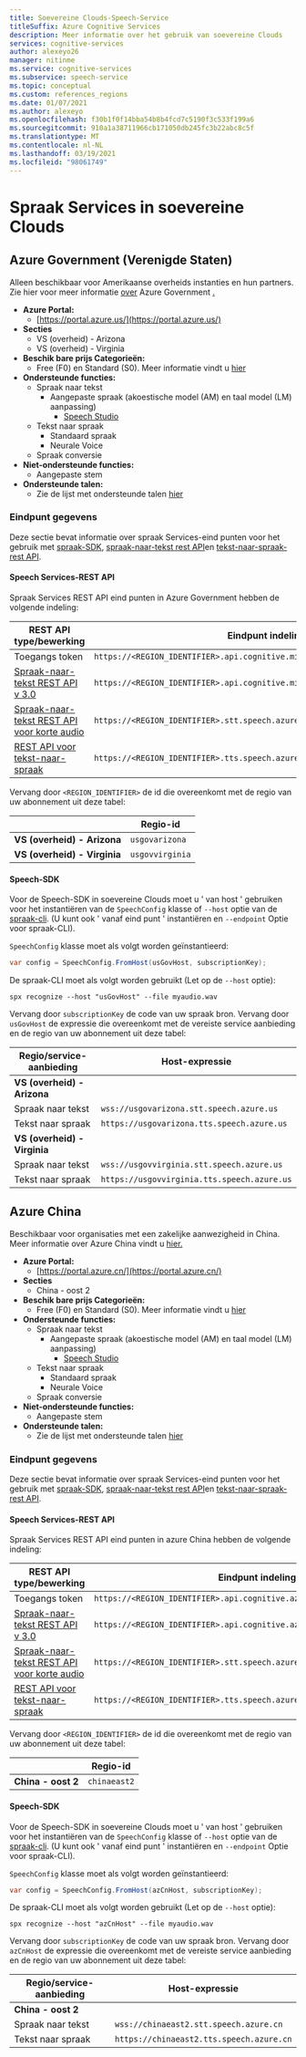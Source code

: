 ```yaml
---
title: Soevereine Clouds-Speech-Service
titleSuffix: Azure Cognitive Services
description: Meer informatie over het gebruik van soevereine Clouds
services: cognitive-services
author: alexeyo26
manager: nitinme
ms.service: cognitive-services
ms.subservice: speech-service
ms.topic: conceptual
ms.custom: references_regions
ms.date: 01/07/2021
ms.author: alexeyo
ms.openlocfilehash: f30b1f0f14bba54b8b4fcd7c5190f3c533f199a6
ms.sourcegitcommit: 910a1a38711966cb171050db245fc3b22abc8c5f
ms.translationtype: MT
ms.contentlocale: nl-NL
ms.lasthandoff: 03/19/2021
ms.locfileid: "98061749"
---
```

# <a name="speech-services-in-sovereign-clouds"></a>Spraak Services in soevereine Clouds

## <a name="azure-government-united-states"></a>Azure Government (Verenigde Staten)

Alleen beschikbaar voor Amerikaanse overheids instanties en hun partners. Zie hier voor meer informatie [over](../../azure-government/documentation-government-welcome.md) Azure Government [.](../../azure-government/compare-azure-government-global-azure.md)

- **Azure Portal:**
  - [https://portal.azure.us/](https://portal.azure.us/)
- **Secties**
  - VS (overheid) - Arizona
  - VS (overheid) - Virginia
- **Beschik bare prijs Categorieën:**
  - Free (F0) en Standard (S0). Meer informatie vindt u [hier](https://azure.microsoft.com/pricing/details/cognitive-services/speech-services/)
- **Ondersteunde functies:**
  - Spraak naar tekst
    - Aangepaste spraak (akoestische model (AM) en taal model (LM) aanpassing)
      - [Speech Studio](https://speech.azure.us/)
  - Tekst naar spraak
    - Standaard spraak
    - Neurale Voice
  - Spraak conversie
- **Niet-ondersteunde functies:**
  - Aangepaste stem
- **Ondersteunde talen:**
  - Zie de lijst met ondersteunde talen [hier](language-support.md)

### <a name="endpoint-information"></a>Eindpunt gegevens

Deze sectie bevat informatie over spraak Services-eind punten voor het gebruik met [spraak-SDK](speech-sdk.md), [spraak-naar-tekst rest API](rest-speech-to-text.md)en [tekst-naar-spraak-rest API](rest-text-to-speech.md).

#### <a name="speech-services-rest-api"></a>Speech Services-REST API

Spraak Services REST API eind punten in Azure Government hebben de volgende indeling:

|  REST API type/bewerking | Eindpunt indeling |
|--|--|
| Toegangs token | `https://<REGION_IDENTIFIER>.api.cognitive.microsoft.us/sts/v1.0/issueToken`
| [Spraak-naar-tekst REST API v 3.0](rest-speech-to-text.md#speech-to-text-rest-api-v30) | `https://<REGION_IDENTIFIER>.api.cognitive.microsoft.us/<URL_PATH>` |
| [Spraak-naar-tekst REST API voor korte audio](rest-speech-to-text.md#speech-to-text-rest-api-for-short-audio) | `https://<REGION_IDENTIFIER>.stt.speech.azure.us/<URL_PATH>` |
| [REST API voor tekst-naar-spraak](rest-text-to-speech.md) | `https://<REGION_IDENTIFIER>.tts.speech.azure.us/<URL_PATH>` |

Vervang door `<REGION_IDENTIFIER>` de id die overeenkomt met de regio van uw abonnement uit deze tabel:

|                     | Regio-id |
|--|--|
| **VS (overheid) - Arizona**  | `usgovarizona` |
| **VS (overheid) - Virginia** | `usgovvirginia` |

#### <a name="speech-sdk"></a>Speech-SDK

Voor de Speech-SDK in soevereine Clouds moet u ' van host ' gebruiken voor het instantiëren van de `SpeechConfig` klasse of `--host` optie van de [spraak-cli](spx-overview.md). (U kunt ook ' vanaf eind punt ' instantiëren en `--endpoint` Optie voor spraak-CLI).

`SpeechConfig` klasse moet als volgt worden geïnstantieerd:
```csharp
var config = SpeechConfig.FromHost(usGovHost, subscriptionKey);
```
De spraak-CLI moet als volgt worden gebruikt (Let op de `--host` optie):
```dos
spx recognize --host "usGovHost" --file myaudio.wav
```
Vervang door `subscriptionKey` de code van uw spraak bron. Vervang door `usGovHost` de expressie die overeenkomt met de vereiste service aanbieding en de regio van uw abonnement uit deze tabel:

|  Regio/service-aanbieding | Host-expressie |
|--|--|
| **VS (overheid) - Arizona** | |
| Spraak naar tekst | `wss://usgovarizona.stt.speech.azure.us` |
| Tekst naar spraak | `https://usgovarizona.tts.speech.azure.us` |
| **VS (overheid) - Virginia** | |
| Spraak naar tekst | `wss://usgovvirginia.stt.speech.azure.us` |
| Tekst naar spraak | `https://usgovvirginia.tts.speech.azure.us` |


## <a name="azure-china"></a>Azure China

Beschikbaar voor organisaties met een zakelijke aanwezigheid in China. Meer informatie over Azure China vindt u [hier.](/azure/china/overview-operations) 


- **Azure Portal:**
  - [https://portal.azure.cn/](https://portal.azure.cn/)
- **Secties**
  - China - oost 2
- **Beschik bare prijs Categorieën:**
  - Free (F0) en Standard (S0). Meer informatie vindt u [hier](https://www.azure.cn/pricing/details/cognitive-services/index.html)
- **Ondersteunde functies:**
  - Spraak naar tekst
    - Aangepaste spraak (akoestische model (AM) en taal model (LM) aanpassing)
      - [Speech Studio](https://speech.azure.cn/)
  - Tekst naar spraak
    - Standaard spraak
    - Neurale Voice
  - Spraak conversie
- **Niet-ondersteunde functies:**
  - Aangepaste stem
- **Ondersteunde talen:**
  - Zie de lijst met ondersteunde talen [hier](language-support.md)

### <a name="endpoint-information"></a>Eindpunt gegevens

Deze sectie bevat informatie over spraak Services-eind punten voor het gebruik met [spraak-SDK](speech-sdk.md), [spraak-naar-tekst rest API](rest-speech-to-text.md)en [tekst-naar-spraak-rest API](rest-text-to-speech.md).

#### <a name="speech-services-rest-api"></a>Speech Services-REST API

Spraak Services REST API eind punten in azure China hebben de volgende indeling:

|  REST API type/bewerking | Eindpunt indeling |
|--|--|
| Toegangs token | `https://<REGION_IDENTIFIER>.api.cognitive.azure.cn/sts/v1.0/issueToken`
| [Spraak-naar-tekst REST API v 3.0](rest-speech-to-text.md#speech-to-text-rest-api-v30) | `https://<REGION_IDENTIFIER>.api.cognitive.azure.cn/<URL_PATH>` |
| [Spraak-naar-tekst REST API voor korte audio](rest-speech-to-text.md#speech-to-text-rest-api-for-short-audio) | `https://<REGION_IDENTIFIER>.stt.speech.azure.cn/<URL_PATH>` |
| [REST API voor tekst-naar-spraak](rest-text-to-speech.md) | `https://<REGION_IDENTIFIER>.tts.speech.azure.cn/<URL_PATH>` |

Vervang door `<REGION_IDENTIFIER>` de id die overeenkomt met de regio van uw abonnement uit deze tabel:

|                     | Regio-id |
|--|--|
| **China - oost 2**  | `chinaeast2` |

#### <a name="speech-sdk"></a>Speech-SDK

Voor de Speech-SDK in soevereine Clouds moet u ' van host ' gebruiken voor het instantiëren van de `SpeechConfig` klasse of `--host` optie van de [spraak-cli](spx-overview.md). (U kunt ook ' vanaf eind punt ' instantiëren en `--endpoint` Optie voor spraak-CLI).

`SpeechConfig` klasse moet als volgt worden geïnstantieerd:
```csharp
var config = SpeechConfig.FromHost(azCnHost, subscriptionKey);
```
De spraak-CLI moet als volgt worden gebruikt (Let op de `--host` optie):
```dos
spx recognize --host "azCnHost" --file myaudio.wav
```
Vervang door `subscriptionKey` de code van uw spraak bron. Vervang door `azCnHost` de expressie die overeenkomt met de vereiste service aanbieding en de regio van uw abonnement uit deze tabel:

|  Regio/service-aanbieding | Host-expressie |
|--|--|
| **China - oost 2** | |
| Spraak naar tekst | `wss://chinaeast2.stt.speech.azure.cn` |
| Tekst naar spraak | `https://chinaeast2.tts.speech.azure.cn` |